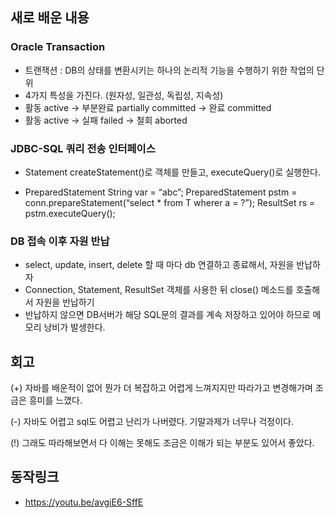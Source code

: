 ## 새로 배운 내용

###  Oracle Transaction
- 트랜잭션 : DB의 상태를 변환시키는 하나의 논리적 기능을 수행하기 위한 작업의 단위
- 4가지 특성을 가진다. (원자성, 일관성, 독립성, 지속성)
- 활동 active -> 부분완료 partially committed -> 완료 committed
- 활동 active -> 실패 failed -> 철회 aborted


###  JDBC-SQL 쿼리 전송 인터페이스

- Statement
createStatement()로 객체를 만들고, executeQuery()로 실행한다.

- PreparedStatement
String var = “abc”;
PreparedStatement pstm = conn.prepareStatement(“select * from T wherer a = ?”); 
ResultSet rs = pstm.executeQuery();

### DB 접속 이후 자원 반납

 -  select, update, insert, delete 할 때 마다 db 연결하고 종료해서, 자원을 반납하자
 -  Connection, Statement, ResultSet 객체를 사용한 뒤 close() 메소드를 호출해서 자원을 반납하기
 -  반납하지 않으면 DB서버가 해당 SQL문의 결과를 계속 저장하고 있어야 하므로 메모리 낭비가 발생한다.
 
##  회고

(+)  자바를 배운적이 없어 뭔가 더 복잡하고 어렵게 느껴지지만 따라가고 변경해가며 조금은 흥미를 느꼈다.


(-)  자바도 어렵고 sql도 어렵고 난리가 나버렸다. 기말과제가 너무나 걱정이다.


(!)  그래도 따라해보면서 다 이해는 못해도 조금은 이해가 되는 부분도 있어서 좋았다.

## 동작링크

-  https://youtu.be/avgiE6-SffE

